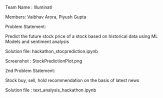 Team Name : Illuminati

Members: Vaibhav Arora, Piyush Gupta

Problem Statement:

Predict the future stock price of a stock based on historical data using ML Models and sentiment analysis

Solution file: hackathon_stocprediction.ipynb

Screenshot : StockPredictionPlot.png

2nd Problem Statement: 

Stock buy, sell, hold recommendation on the basis of latest news

Solution file : text_analysis_hackathon.ipynb
